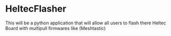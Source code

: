 # HeltecFlasher
This will be a python application that will allow all users to flash there Heltec Board with multipull firmwares like (Meshtastic)
